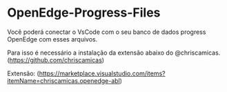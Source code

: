 # OpenEdge-Progress-Files

Você poderá conectar o VsCode com o seu banco de dados progress OpenEdge com esses arquivos.

Para isso é necessário a instalação da extensão abaixo do @chriscamicas. (https://github.com/chriscamicas)

Extensão: (https://marketplace.visualstudio.com/items?itemName=chriscamicas.openedge-abl)
